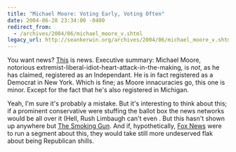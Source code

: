 ```yaml
---
title: "Michael Moore: Voting Early, Voting Often"
date: 2004-06-28 23:34:00 -0400
redirect_from:
  - /archives/2004/06/michael_moore_v.shtml
legacy_url: http://seankerwin.org/archives/2004/06/michael_moore_v.shtml
---
```

<p>You want news?  <a href="http://www.thesmokinggun.com/archive/0628041moore1.html">This</a> is news.  Executive summary: Michael Moore, notorious extremist-liberal-idiot-heart-attack-in-the-making, is <i>not</i>, as he has claimed, registered as an Independant.  He is in fact registered as a Democrat in New York.  Which is fine; as Moore innacuracies go, this one is minor.  Except for the fact that he's also registered in Michigan.</p>

<p>Yeah, I'm sure it's probably a mistake.  But it's interesting to think about this; if a prominent conservative were stuffing the ballot box the news networks would be all over it (Hell, Rush Limbaugh can't even .  But this hasn't shown up anywhere but <a href="http://thesmokinggun.com/">The Smoking Gun</a>.  And if, hypothetically, <a href="http://www.foxnews.com/">Fox News</a> were to run a segment about this, they would take still more undeserved flak about being Republican shills.</p>
